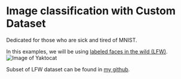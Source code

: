 # Image classification with Custom Dataset

Dedicated for those who are sick and tired of MNIST. 

In this examples, we will be using [labeled faces in the wild (LFW)](http://vis-www.cs.umass.edu/lfw/). 
![Image of Yaktocat](http://vis-www.cs.umass.edu/lfw/Six_Face_Panels_sm.jpg)

Subset of LFW dataset can be found in [my github](https://github.com/sjchoi86/img_dataset).  
